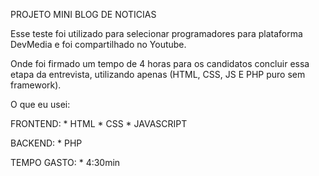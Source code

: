 PROJETO MINI BLOG DE NOTICIAS

Esse teste foi utilizado para selecionar programadores para plataforma DevMedia e foi compartilhado no Youtube.

Onde foi firmado um tempo de 4 horas para os candidatos concluir essa etapa da entrevista, utilizando apenas (HTML, CSS, JS E PHP puro sem framework).

O que eu usei:

FRONTEND:
    * HTML
    * CSS
    * JAVASCRIPT

BACKEND:
    * PHP

TEMPO GASTO: 
    * 4:30min